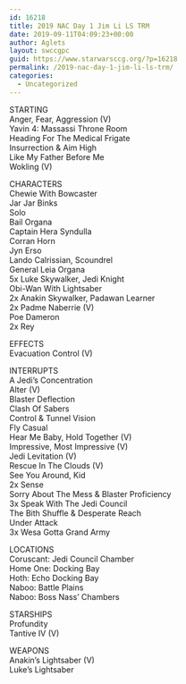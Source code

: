 ```yaml
---
id: 16218
title: 2019 NAC Day 1 Jim Li LS TRM
date: 2019-09-11T04:09:23+00:00
author: Aglets
layout: swccgpc
guid: https://www.starwarsccg.org/?p=16218
permalink: /2019-nac-day-1-jim-li-ls-trm/
categories:
  - Uncategorized
---
```

STARTING  
Anger, Fear, Aggression (V)  
Yavin 4: Massassi Throne Room  
Heading For The Medical Frigate  
Insurrection & Aim High  
Like My Father Before Me  
Wokling (V)

CHARACTERS  
Chewie With Bowcaster  
Jar Jar Binks  
Solo  
Bail Organa  
Captain Hera Syndulla  
Corran Horn  
Jyn Erso  
Lando Calrissian, Scoundrel  
General Leia Organa  
5x Luke Skywalker, Jedi Knight  
Obi-Wan With Lightsaber  
2x Anakin Skywalker, Padawan Learner  
2x Padme Naberrie (V)  
Poe Dameron  
2x Rey

EFFECTS  
Evacuation Control (V)

INTERRUPTS  
A Jedi&#8217;s Concentration  
Alter (V)  
Blaster Deflection  
Clash Of Sabers  
Control & Tunnel Vision  
Fly Casual  
Hear Me Baby, Hold Together (V)  
Impressive, Most Impressive (V)  
Jedi Levitation (V)  
Rescue In The Clouds (V)  
See You Around, Kid  
2x Sense  
Sorry About The Mess & Blaster Proficiency  
3x Speak With The Jedi Council  
The Bith Shuffle & Desperate Reach  
Under Attack  
3x Wesa Gotta Grand Army

LOCATIONS  
Coruscant: Jedi Council Chamber  
Home One: Docking Bay  
Hoth: Echo Docking Bay  
Naboo: Battle Plains  
Naboo: Boss Nass&#8217; Chambers

STARSHIPS  
Profundity  
Tantive IV (V)

WEAPONS  
Anakin&#8217;s Lightsaber (V)  
Luke&#8217;s Lightsaber